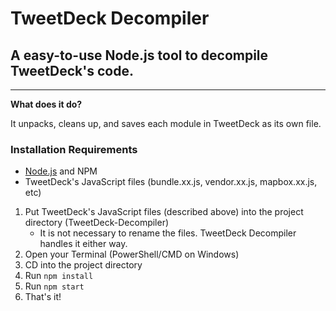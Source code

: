# TweetDeck Decompiler

## A easy-to-use Node.js tool to decompile TweetDeck's code.

---

**What does it do?**

It unpacks, cleans up, and saves each module in TweetDeck as its own file. 

### Installation Requirements
- [Node.js](https://nodejs.org/en/) and NPM
- TweetDeck's JavaScript files (bundle.xx.js, vendor.xx.js, mapbox.xx.js, etc)


1. Put TweetDeck's JavaScript files (described above) into the project directory (TweetDeck-Decompiler)
   - It is not necessary to rename the files. TweetDeck Decompiler handles it either way. 
2. Open your Terminal (PowerShell/CMD on Windows)
3. CD into the project directory
4. Run `npm install`
5. Run `npm start`
6. That's it!

